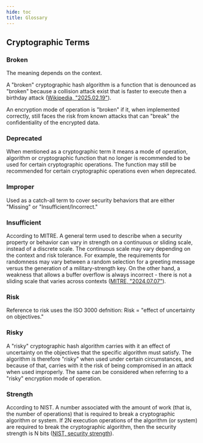 ```yaml
---
hide: toc
title: Glossary
---
```


## Cryptographic Terms

### Broken

The meaning depends on the context.

A "broken" cryptographic hash algorithm is a function that is denounced as "broken" because a collision attack exist that is faster to execute then a birthday attack ([Wikipedia, "2025.02.19"](https://en.wikipedia.org/wiki/Collision_attack "Collision attack")).

An encryption mode of operation is "broken" if it, when implemented correctly, still faces the risk from known attacks that can "break" the confidentiality of the encrypted data.

### Deprecated

When mentioned as a cryptographic term it means a mode of operation, algorithm or cryptographic function that no longer is recommended to be used for certain cryptographic operations. The function may still be recommended for certain cryptographic operations even when deprecated.

### Improper

Used as a catch-all term to cover security behaviors that are either "Missing" or "Insufficient/Incorrect."

### Insufficient

According to MITRE. A general term used to describe when a security property or behavior can vary in strength on a continuous or sliding scale, instead of a discrete scale. The continuous scale may vary depending on the context and risk tolerance. For example, the requirements for randomness may vary between a random selection for a greeting message versus the generation of a military-strength key. On the other hand, a weakness that allows a buffer overflow is always incorrect - there is not a sliding scale that varies across contexts ([MITRE, "2024.07.07"](https://cwe.mitre.org/documents/glossary/index.html#Insufficient "Glossary")).

### Risk

Reference to risk uses the ISO 3000 defnition: Risk = "effect of uncertainty on objectives."

### Risky

A "risky" cryptographic hash algorithm carries with it an effect of uncertainty on the objectives that the specific algorithm must satisfy. The algorithm is therefore "risky" when used under certain circumstances, and because of that, carries with it the risk of being compromised in an attack when used improperly. The same can be considered when referring to a "risky" encryption mode of operation.

### Strength

According to NIST. A number associated with the amount of work (that is, the number of operations) that is required to break a cryptographic algorithm or system. If 2N execution operations of the algorithm (or system) are required to break the cryptographic algorithm, then the security strength is N bits ([NIST, security strength](https://csrc.nist.gov/glossary/term/security_strength "security strength")).
